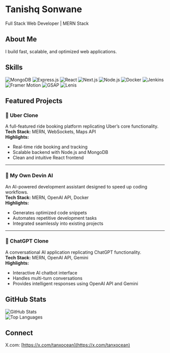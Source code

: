 # Tanishq Sonwane

Full Stack Web Developer | MERN Stack 

## About Me
I build fast, scalable, and optimized web applications.


## Skills
![MongoDB](https://img.shields.io/badge/MongoDB-384d3e?style=for-the-badge&logo=mongodb&logoColor=white)
![Express.js](https://img.shields.io/badge/Express.js-404040?style=for-the-badge&logo=express&logoColor=white)
![React](https://img.shields.io/badge/React-20232A?style=for-the-badge&logo=react&logoColor=61DAFB)
![Next.js](https://img.shields.io/badge/Next.js-000000?style=for-the-badge&logo=nextdotjs&logoColor=white)
![Node.js](https://img.shields.io/badge/Node.js-333333?style=for-the-badge&logo=node.js&logoColor=3C873A)
![Docker](https://img.shields.io/badge/Docker-1b365d?style=for-the-badge&logo=docker&logoColor=white)
![Jenkins](https://img.shields.io/badge/Jenkins-2b2b2b?style=for-the-badge&logo=jenkins&logoColor=D24939)
![Framer Motion](https://img.shields.io/badge/Framer_Motion-1a1a1a?style=for-the-badge&logo=framer&logoColor=61dafb)
![GSAP](https://img.shields.io/badge/GSAP-222222?style=for-the-badge&logo=greensock&logoColor=88CE02)
![Lenis](https://img.shields.io/badge/Lenis-111111?style=for-the-badge)

## Featured Projects

### 🚖 Uber Clone
A full-featured ride booking platform replicating Uber’s core functionality.  
**Tech Stack:** MERN, WebSockets, Maps API  
**Highlights:**  
- Real-time ride booking and tracking  
- Scalable backend with Node.js and MongoDB  
- Clean and intuitive React frontend  

---
### 🤖 My Own Devin AI
An AI-powered development assistant designed to speed up coding workflows.  
**Tech Stack:** MERN, OpenAI API, Docker  
**Highlights:**  
- Generates optimized code snippets  
- Automates repetitive development tasks  
- Integrated seamlessly into existing projects  

---

### 💬 ChatGPT Clone
A conversational AI application replicating ChatGPT functionality.  
**Tech Stack:** MERN, OpenAI API, Gemini  
**Highlights:**  
- Interactive AI chatbot interface  
- Handles multi-turn conversations  
- Provides intelligent responses using OpenAI API and Gemini  

## GitHub Stats
![GitHub Stats](https://github-readme-stats.vercel.app/api?username=tanishqsonwane17&show_icons=true&theme=tokyonight&count_private=true&hide=contribs=false&since=2025-01-01)  
![Top Languages](https://github-readme-stats.vercel.app/api/top-langs/?username=tanishqsonwane17&layout=compact&theme=tokyonight)

## Connect
X.com: [https://x.com/tanxocean](https://x.com/tanxocean)
